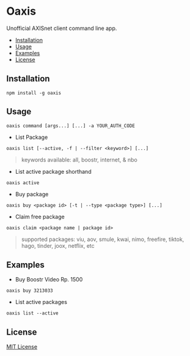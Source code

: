 # Oaxis

Unofficial AXISnet client command line app.

- [Installation](#installation)
- [Usage](#usage)
- [Examples](#examples)
- [License](#license)

## Installation

```
npm install -g oaxis
```

## Usage

```
oaxis command [args...] [...] -a YOUR_AUTH_CODE
```

- List Package

```
oaxis list [--active, -f | --filter <keyword>] [...]
```

> keywords available: all, boostr, internet, & nbo

- List active package shorthand

```
oaxis active
```

- Buy package

```
oaxis buy <package id> [-t | --type <package type>] [...]
```

- Claim free package

```
oaxis claim <package name | package id>
```

> supported packages: viu, aov, smule, kwai, nimo, freefire, tiktok, hago, tinder, joox, netflix, etc

## Examples

- Buy Boostr Video Rp. 1500

```
oaxis buy 3213033
```

- List active packages

```
oaxis list --active
```

## License

[MIT License](LICENSE.md)
